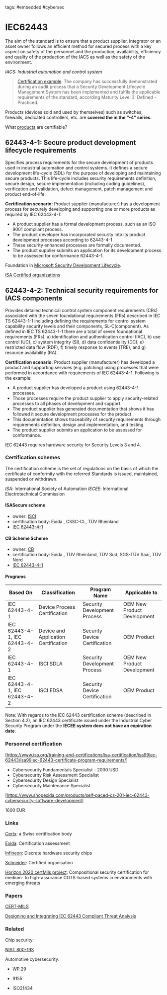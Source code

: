tags: #embedded #cybersec

IEC62443
========

The aim of the standard is to ensure that a product supplier, integrator
or an asset owner follows an efficient method for secured process with a
key aspect on safety of the personnel and the production, availability,
efficiency and quality of the production of the IACS as well as the
safety of the environment.

*IACS: Industrial automation and control system*

> [Certification example][]: The company has successfully demonstrated
> during an audit process that a Security Development Lifecycle
> Management System has been implemented and fulfils the applicable
> requirements of the standard, according Maturity Level 3: Defined -
> Practiced.

Products (devices sold and used by themselves) such as switches,
firewalls, dedicated controllers, etc. are **covered the in the “-4”
series.**

What [products] are certifiable?

62443-4-1: Secure product development lifecycle requirements
------------------------------------------------------------

Specifies process requirements for the secure development of products
used in industrial automation and control systems. It defines a secure
development life-cycle (SDL) for the purpose of developing and
maintaining secure products. This life-cycle includes security
requirements definition, secure design, secure implementation (including
coding guidelines), verification and validation, defect management,
patch management and product end-of-life.

**Certification scenario:** Product supplier (manufacturer) has a
development process for securely developing and supporting one or more
products as required by IEC 62443-4-1:

- A product supplier has a formal development process, such as an ISO
  9001 compliant process.
- The product developer has incorporated security into its product
  development processes according to 62443-4-1
- These security enhanced processes are formally documented.
- The product supplier submits an application for its development
  process to be assessed for conformance 62443-4-1.

Foundation in [Microsoft Security Development Lifecycle].

[ISA Certified organizations]

62443-4-2: Technical security requirements for IACS components
--------------------------------------------------------------

Provides detailed technical control system component requirements (CRs)
associated with the seven foundational requirements (FRs) described in
IEC TS 62443-1-1 including defining the requirements for control system
capability security levels and their components, SL-C(component). As
defined in IEC TS 62443-1-1 there are a total of seven foundational
requirements (FRs): a) identification and authentication control (IAC),
b) use control (UC), c) system integrity (SI), d) data confidentiality
(DC), e) restricted data flow (RDF), f) timely response to events (TRE),
and g) resource availability (RA).

**Certification scenario:** Product supplier (manufacturer) has
developed a product and supporting services (e.g. patching) using
processes that were performed in accordance with requirements of IEC
62443-4-1. Following is the example:

- A product supplier has developed a product using 62443-4-1 processes.
- Those processes require the product supplier to apply security-related
  processes to all phases of development and support.
- The product supplier has generated documentation that shows it has
  followed it secure development processes for the product.
- This documentation shows traceability of security requirements through
  requirements definition, design and implementation, and testing.
- The product supplier submits an application to be assessed for
  conformance.

IEC 62443 requires hardware security for Security Levels 3 and 4.

### Certification schemes

The certification scheme is the set of regulations on the basis of which
the certificate of conformity with the referred Standards is issued,
maintained, suspended or withdrawn.

*ISA*: International Society of Automation *IECEE*: International
Electrotechnical Commission

#### ISASecure scheme

- owner: [ISCI ]
- certification body: Exida , CSSC-CL, TÜV Rheinland
- [IEC 62443-4-1]

#### CB Scheme Scheme

- owner: [CB ]
- certification body: Exida , TÜV Rheinland, TÜV Sud, SGS-TÜV Saar, TÜV
  Nord
- [IEC 62443-4-1][1]

#### Programs

| Based On                     | Classification                       | Program Name                  | Applicable to               |
|------------------------------|--------------------------------------|-------------------------------|-----------------------------|
| IEC 62443-4-1                | Device Process Certification         | Security Development Process  | OEM New Product Development |
| IEC 62443-4-1, IEC 62443-4-2 | Device and Application Certification | Security Device Certification | OEM Product                 |
| IEC 62443-4-1                | ISCI SDLA                            | Security Development Process  | OEM New Product Development |
| IEC 62443-4-1, IEC 62443-4-2 | ISCI EDSA                            | Security Device Certification | OEM Product                 |

Note: With regards to the IEC 62443 certification scheme (described in
Section 4.2), an IEC 62443 certificate issued under the Industrial Cyber
Security Program under the **IECEE system does not have an expiration
date**.

### Personnel certification

[https://www.isa.org/training-and-certifications/isa-certification/isa99iec-62443/isa99iec-62443-certificate-program-requirements/]

- Cybersecurity Fundamentals Specialist - 2000 USD
- Cybersecurity Risk Assessment Specialist
- Cybersecurity Design Specialist
- Cybersecurity Maintenance Specialist

[https://www.shopexida.com/products/self-paced-cs-201-iec-62443-cybersecurity-software-development]

1600 EUR

### Links

[Certx][]: a Swiss certification body

[Exida][]: Certification assessment

[Infineon][]: Discrete hardware security chips

[Schneider][]: Certified organisation

[Horizon 2020 certMils project][]: Compositional security certification
for medium- to high-assurance COTS-based systems in environments with
emerging threats

### Papers

[CERT-MILS]

[Designing and Integrating IEC 62443 Compliant Threat Analysis]

### Related

Chip security:

[NIST 800-193](https://csrc.nist.gov/publications/detail/sp/800-193/final)

Automotive cybersecurity:

- WP.29
- R155
- ISO21434

  [Certification example]: https://literature.rockwellautomation.com/idc/groups/literature/documents/ct/csm-ct001_-en-e.pdf
  [products]: https://www.isasecure.org/en-US/Documents/06-0519-What-Products-are-Certifiable-revise-27Jun
  [Microsoft Security Development Lifecycle]: https://www.microsoft.com/en-us/securityengineering/sdl/practices
  [ISA Certified organizations]: https://www.isasecure.org/en-US/End-Users/Certified-Development-Organizations
  [ISCI]: https://www.isasecure.org/en-US/
  [IEC 62443-4-1]: https://www.isasecure.org/en-US/Certification/IEC-62443-SDLA-Certification-(1)
  [CB]: https://www.iecee.org/about/cb-scheme/
  [1]: https://www.iecee.org/dyn/www/f?p=106:49:0::::FSP_STD_ID:33615
  [https://www.isa.org/training-and-certifications/isa-certification/isa99iec-62443/isa99iec-62443-certificate-program-requirements/]:
    https://www.isa.org/training-and-certifications/isa-certification/isa99iec-62443/isa99iec-62443-certificate-program-requirements/
  [https://www.shopexida.com/products/self-paced-cs-201-iec-62443-cybersecurity-software-development]:
    https://www.shopexida.com/products/self-paced-cs-201-iec-62443-cybersecurity-software-development
  [Certx]: https://certx.com/wp-content/uploads/2019/03/SCSD19-CertX_IEC62443_in_a_nutshell_published.pdf
  [Exida]: https://www.designlights.org/default/assets/File/SHM%202019/Building%20Cyber%20Oveview%20R3.pdf
  [Infineon]: https://www.infineon.com/cms/en/product/promopages/iec62443/
  [Schneider]: https://download.schneider-electric.com/files?p_Doc_Ref=998-20186845
  [Horizon 2020 certMils project]: https://ec.europa.eu/research/participants/documents/downloadPublic?documentIds=080166e5b983ea75&appId=PPGMS
  [CERT-MILS]: ../security/cert-mils.pdf
  [Designing and Integrating IEC 62443 Compliant Threat Analysis]: ../security/designing-iec624443.pdf
